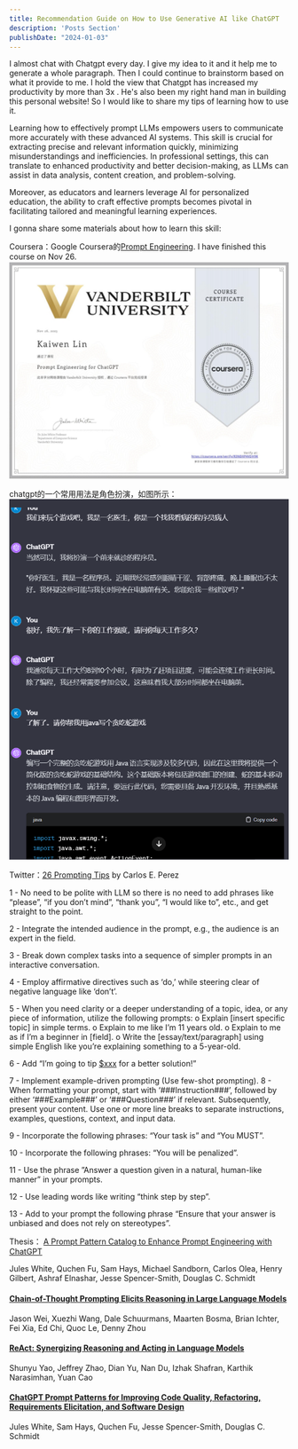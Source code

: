 ```yaml
---
title: Recommendation Guide on How to Use Generative AI like ChatGPT
description: 'Posts Section'
publishDate: "2024-01-03"
---
```


I almost chat with Chatgpt every day. I give my idea to it and it help me to generate a whole paragraph. Then I could continue to brainstorm based on what it provide to me. I hold the view that Chatgpt has increased my productivity by more than 3x . He's also been my right hand man in building this personal website! So I would like to share my tips of learning how to use it.

Learning how to effectively prompt LLMs empowers users to communicate more accurately with these advanced AI systems. This skill is crucial for extracting precise and relevant information quickly, minimizing misunderstandings and inefficiencies. In professional settings, this can translate to enhanced productivity and better decision-making, as LLMs can assist in data analysis, content creation, and problem-solving.

Moreover, as educators and learners leverage AI for personalized education, the ability to craft effective prompts becomes pivotal in facilitating tailored and meaningful learning experiences.

I gonna share some materials about how to learn this skill:

Coursera：Google Coursera的[Prompt Engineering](https://www.coursera.org/learn/prompt-engineering/). I have finished this course on Nov 26.![prompt](./assets/prompt.png)



chatgpt的一个常用用法是角色扮演，如图所示：
![image-20240106162039165](./assets/image-20240106162039165.png)

Twitter：[26 Prompting Tips](https://twitter.com/IntuitMachine/status/1740096923220984205) by Carlos E. Perez

1 - No need to be polite with LLM so there is no need to add phrases like “please”, “if you don’t mind”, “thank you”, “I would like to”, etc., and get straight to the point. 

2  -  Integrate the intended audience in the prompt, e.g., the audience is an expert in the field. 

3  - Break down complex tasks into a sequence of simpler prompts in an interactive conversation. 

4  - Employ affirmative directives such as ‘do,’ while steering clear of negative language like ‘don’t’. 

5 - When you need clarity or a deeper understanding of a topic, idea, or any piece of information, utilize the following prompts: 
o Explain [insert specific topic] in simple terms. 
o Explain to me like I’m 11 years old. 
o Explain to me as if I’m a beginner in [field]. 
o Write the [essay/text/paragraph] using simple English like you’re explaining something to a 5-year-old. 

6  - Add “I’m going to tip [$xxx](https://twitter.com/search?q=%24xxx&src=cashtag_click) for a better solution!” 

7  -  Implement example-driven prompting (Use few-shot prompting). 8 -  When formatting your prompt, start with ‘###Instruction###’, followed by either ‘###Example###’ or ‘###Question###’ if relevant. Subsequently, present your content. Use one or more line breaks to separate instructions, examples, questions, context, and input data. 

9  -  Incorporate the following phrases: “Your task is” and “You MUST”. 

10  - Incorporate the following phrases: “You will be penalized”. 

11  -  Use the phrase ”Answer a question given in a natural, human-like manner” in your prompts. 

12  - Use leading words like writing “think step by step”. 

13  -  Add to your prompt the following phrase “Ensure that your answer is unbiased and does not rely on stereotypes”.

Thesis：
[A Prompt Pattern Catalog to Enhance Prompt Engineering with ChatGPT](https://arxiv.org/abs/2302.11382)

Jules White, Quchen Fu, Sam Hays, Michael Sandborn, Carlos Olea, Henry Gilbert, Ashraf Elnashar, Jesse Spencer-Smith, Douglas C. Schmidt

#### [Chain-of-Thought Prompting Elicits Reasoning in Large Language Models](https://arxiv.org/abs/2201.11903)

Jason Wei, Xuezhi Wang, Dale Schuurmans, Maarten Bosma, Brian Ichter, Fei Xia, Ed Chi, Quoc Le, Denny Zhou

#### [ReAct: Synergizing Reasoning and Acting in Language Models](https://arxiv.org/abs/2210.03629)

Shunyu Yao, Jeffrey Zhao, Dian Yu, Nan Du, Izhak Shafran, Karthik Narasimhan, Yuan Cao

#### [ChatGPT Prompt Patterns for Improving Code Quality, Refactoring, Requirements Elicitation, and Software Design](https://arxiv.org/abs/2303.07839)

Jules White, Sam Hays, Quchen Fu, Jesse Spencer-Smith, Douglas C. Schmidt

